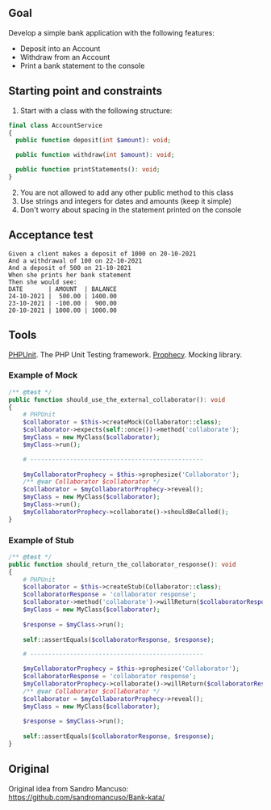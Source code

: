 ## Goal

Develop a simple bank application with the following features:

- Deposit into an Account
- Withdraw from an Account
- Print a bank statement to the console

## Starting point and constraints

1. Start with a class with the following structure:

```php
final class AccountService 
{
  public function deposit(int $amount): void;

  public function withdraw(int $amount): void;

  public function printStatements(): void;
}
```

2. You are not allowed to add any other public method to this class
3. Use strings and integers for dates and amounts (keep it simple)
4. Don't worry about spacing in the statement printed on the console

## Acceptance test

```
Given a client makes a deposit of 1000 on 20-10-2021
And a withdrawal of 100 on 22-10-2021
And a deposit of 500 on 21-10-2021
When she prints her bank statement
Then she would see:
DATE       | AMOUNT  | BALANCE
24-10-2021 |  500.00 | 1400.00
23-10-2021 | -100.00 |  900.00
20-10-2021 | 1000.00 | 1000.00
```

## Tools

[PHPUnit](https://github.com/sebastianbergmann/phpunit). The PHP Unit Testing framework.
[Prophecy](https://github.com/phpspec/prophecy). Mocking library.

### Example of Mock

```php
/** @test */
public function should_use_the_external_collaborator(): void
{
    # PHPUnit
    $collaborator = $this->createMock(Collaborator::class);
    $collaborator->expects(self::once())->method('collaborate');
    $myClass = new MyClass($collaborator);
    $myClass->run();

    # ------------------------------------------------
    
    $myCollaboratorProphecy = $this->prophesize('Collaborator');
    /** @var Collaborator $collaborator */
    $collaborator = $myCollaboratorProphecy->reveal();
    $myClass = new MyClass($collaborator);
    $myClass->run();
    $myCollaboratorProphecy->collaborate()->shouldBeCalled();
}
```

### Example of Stub

```php
/** @test */
public function should_return_the_collaborator_response(): void
{
    # PHPUnit
    $collaborator = $this->createStub(Collaborator::class);
    $collaboratorResponse = 'collaborator response';
    $collaborator->method('collaborate')->willReturn($collaboratorResponse);
    $myClass = new MyClass($collaborator);
    
    $response = $myClass->run();
    
    self::assertEquals($collaboratorResponse, $response);

    # ------------------------------------------------

    $myCollaboratorProphecy = $this->prophesize('Collaborator');
    $collaboratorResponse = 'collaborator response';
    $myCollaboratorProphecy->collaborate()->willReturn($collaboratorResponse);
    /** @var Collaborator $collaborator */
    $collaborator = $myCollaboratorProphecy->reveal();
    $myClass = new MyClass($collaborator);
    
    $response = $myClass->run();
    
    self::assertEquals($collaboratorResponse, $response);
}
```

## Original

Original idea from Sandro Mancuso: https://github.com/sandromancuso/Bank-kata/

